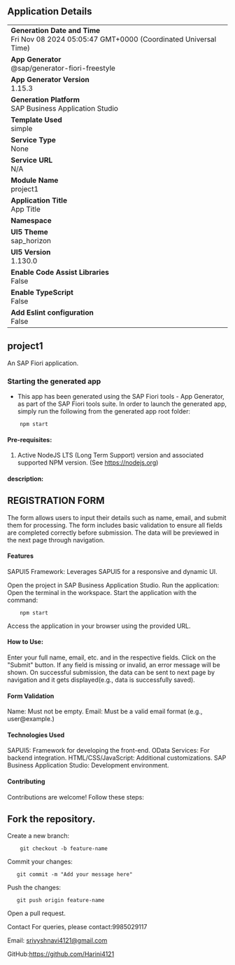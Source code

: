 ## Application Details
|               |
| ------------- |
|**Generation Date and Time**<br>Fri Nov 08 2024 05:05:47 GMT+0000 (Coordinated Universal Time)|
|**App Generator**<br>@sap/generator-fiori-freestyle|
|**App Generator Version**<br>1.15.3|
|**Generation Platform**<br>SAP Business Application Studio|
|**Template Used**<br>simple|
|**Service Type**<br>None|
|**Service URL**<br>N/A|
|**Module Name**<br>project1|
|**Application Title**<br>App Title|
|**Namespace**<br>|
|**UI5 Theme**<br>sap_horizon|
|**UI5 Version**<br>1.130.0|
|**Enable Code Assist Libraries**<br>False|
|**Enable TypeScript**<br>False|
|**Add Eslint configuration**<br>False|

## project1

An SAP Fiori application.

### Starting the generated app

-   This app has been generated using the SAP Fiori tools - App Generator, as part of the SAP Fiori tools suite.  In order to launch the generated app, simply run the following from the generated app root folder:

```
    npm start
```

#### Pre-requisites:

1. Active NodeJS LTS (Long Term Support) version and associated supported NPM version.  (See https://nodejs.org)

#### description:

## REGISTRATION FORM
The form allows users to input their details such as name, email, and submit them for processing. The form includes basic validation to ensure all fields are completed correctly before submission. The data will be previewed in the next page through navigation.

#### Features
SAPUI5 Framework: Leverages SAPUI5 for a responsive and dynamic UI.

Open the project in SAP Business Application Studio.
Run the application:
Open the terminal in the workspace.
Start the application with the command:

```
    npm start
```

Access the application in your browser using the provided URL.

#### How to Use:

Enter your full name, email, etc. and in the respective fields.
Click on the "Submit" button.
If any field is missing or invalid, an error message will be shown.
On successful submission, the data can be sent to next page by navigation and it gets displayed(e.g., data is successfully saved).

#### Form Validation

Name: Must not be empty.
Email: Must be a valid email format (e.g., user@example.)

#### Technologies Used
SAPUI5: Framework for developing the front-end.
OData Services: For backend integration.
HTML/CSS/JavaScript: Additional customizations.
SAP Business Application Studio: Development environment.

#### Contributing
Contributions are welcome! Follow these steps:

## Fork the repository.
Create a new branch:

```
    git checkout -b feature-name
```

Commit your changes:

```
   git commit -m "Add your message here"
```

Push the changes:

```
   git push origin feature-name
```

Open a pull request.

Contact
For queries, please contact:9985029117

Email: srivyshnavi4121@gmail.com

GitHub:https://github.com/Harini4121

